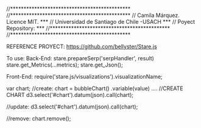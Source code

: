 //*********************************************
//*********************************************
// Camila Márquez. Licence MIT.             ***
// Universidad de Santiago de Chile -USACH  ***
// Poyect Repository:                       ***
//*********************************************
//*********************************************

REFERENCE PROYECT: https://github.com/bellyster/Stare.js

To use:
Back-End:
 stare.prepareSerp('serpHandler', result)
 stare.get_Metrics(...metrics);
 stare.get_Json();

Front-End:
require('stare.js/visualizations').visualizationName;

var chart;
//create:
chart = bubbleChart()
                .variable(value)
                ....
            //CREATE CHART
d3.select('#chart').datum(json).call(chart);

//update:
d3.select('#chart').datum(json).call(chart);

//remove:
chart.remove();
